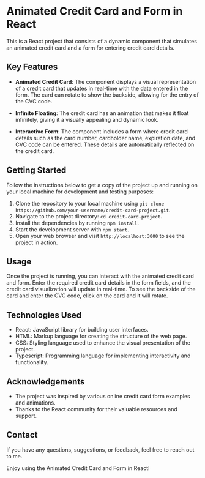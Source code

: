 # Animated Credit Card and Form in React

This is a React project that consists of a dynamic component that simulates an animated credit card and a form for entering credit card details.

## Key Features

- **Animated Credit Card**: The component displays a visual representation of a credit card that updates in real-time with the data entered in the form. The card can rotate to show the backside, allowing for the entry of the CVC code.

- **Infinite Floating**: The credit card has an animation that makes it float infinitely, giving it a visually appealing and dynamic look.

- **Interactive Form**: The component includes a form where credit card details such as the card number, cardholder name, expiration date, and CVC code can be entered. These details are automatically reflected on the credit card.


## Getting Started

Follow the instructions below to get a copy of the project up and running on your local machine for development and testing purposes:

1. Clone the repository to your local machine using `git clone https://github.com/your-username/credit-card-project.git`.
2. Navigate to the project directory: `cd credit-card-project`.
3. Install the dependencies by running `npm install`.
4. Start the development server with `npm start`.
5. Open your web browser and visit `http://localhost:3000` to see the project in action.

## Usage

Once the project is running, you can interact with the animated credit card and form. Enter the required credit card details in the form fields, and the credit card visualization will update in real-time. To see the backside of the card and enter the CVC code, click on the card and it will rotate.

## Technologies Used

- React: JavaScript library for building user interfaces.
- HTML: Markup language for creating the structure of the web page.
- CSS: Styling language used to enhance the visual presentation of the project.
- Typescript: Programming language for implementing interactivity and functionality.


## Acknowledgements

- The project was inspired by various online credit card form examples and animations.
- Thanks to the React community for their valuable resources and support.

## Contact

If you have any questions, suggestions, or feedback, feel free to reach out to me.

Enjoy using the Animated Credit Card and Form in React!
